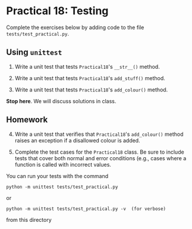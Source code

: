 # Practical  18: Testing

Complete the exercises below by adding code to the file `tests/test_practical.py`.

## Using `unittest`

1. Write a unit test that tests `Practical18`'s `__str__()` method.

2. Write a unit test that tests `Practical18`'s `add_stuff()` method.

3. Write a unit test that tests `Practical18`'s `add_colour()` method.

**Stop here**. We will discuss solutions in class.

## Homework

4. Write a unit test that verifies that `Practical18`'s `add_colour()` method  raises an exception if a 
disallowed colour is added.

5. Complete the test cases for the `Practical18` class. Be sure to include tests that cover both normal and error conditions (e.g., cases where a function is called with incorrect values.





You can run your tests with the command

  `python -m unittest tests/test_practical.py`

or 

  `python -m unittest tests/test_practical.py -v  (for verbose)`

from this directory
